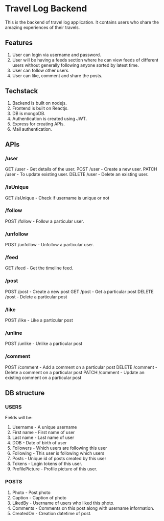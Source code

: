 # Travel Log Backend
This is the backend of travel log application.
It contains users who share the amazing experiences of their travels.

## Features
1. User can login via username and password.
1. User will be having a feeds section where he can view feeds of different users without generally following anyone sorted by latest time.
1. User can follow other users.
1. User can like, comment and share the posts.

## Techstack
1. Backend is built on nodejs.
1. Frontend is built on Reactjs.
1. DB is mongoDB.
1. Authentication is created using JWT.
1. Express for creating APIs.
1. Mail authentication.

## APIs

### /user
GET /user - Get details of the user.
POST /user - Create a new user.
PATCH /user - To update existing user.
DELETE /user - Delete an existing user.


### /isUnique
GET /isUnique - Check if username is unique or not

### /follow
POST /follow - Follow a particular user.

### /unfollow
POST /unfollow - Unfollow a particular user.

### /feed
GET /feed - Get the timeline feed.

### /post
POST /post - Create a new post
GET /post - Get a particular post
DELETE /post - Delete a particular post

### /like
POST /like - Like a particular post

### /unline
POST /unlike - Unlike a particular post

### /comment
POST /comment - Add a comment on a particular post
DELETE /comment - Delete a comment on a particular post
PATCH /comment - Update an existing comment on a particular post


## DB structure

### USERS
Fields will be:
1. Username - A unique username
1. First name - First name of user
1. Last name - Last name of user
1. DOB - Date of birth of user
1. Followers - Which users are following this user
1. Following - This user is following which users
1. Posts - Unique id of posts created by this user
1. Tokens - Login tokens of this user.
1. ProfilePicture - Profile picture of this user.


### POSTS
1. Photo - Post photo
1. Caption - Caption of photo
1. LikedBy - Username of users who liked this photo.
1. Comments - Comments on this post along with username information.
1. CreatedOn - Creation datetime of post.
